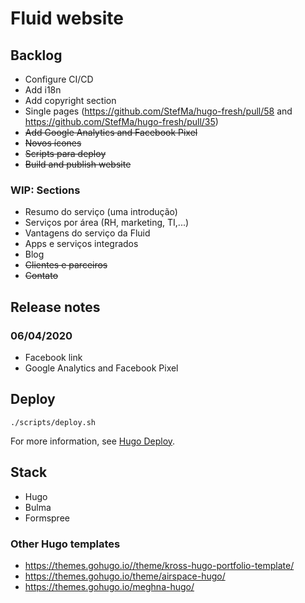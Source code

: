 # Fluid website

## Backlog

- Configure CI/CD
- Add i18n
- Add copyright section
- Single pages (https://github.com/StefMa/hugo-fresh/pull/58 and https://github.com/StefMa/hugo-fresh/pull/35)
- ~~Add Google Analytics and Facebook Pixel~~
- ~~Novos ícones~~
- ~~Scripts para deploy~~
- ~~Build and publish website~~

### WIP: Sections

- Resumo do serviço (uma introdução)
- Serviços por área (RH, marketing, TI,...)
- Vantagens do serviço da Fluid
- Apps e serviços integrados
- Blog
- ~~Clientes e parceiros~~
- ~~Contato~~

## Release notes

### 06/04/2020

- Facebook link
- Google Analytics and Facebook Pixel

## Deploy

```shell
./scripts/deploy.sh
```
For more information, see [Hugo Deploy](
https://gohugo.io/hosting-and-deployment/deployment-with-rsync/).

## Stack

- Hugo
- Bulma
- Formspree

### Other Hugo templates

- https://themes.gohugo.io//theme/kross-hugo-portfolio-template/
- https://themes.gohugo.io/theme/airspace-hugo/
- https://themes.gohugo.io/meghna-hugo/
